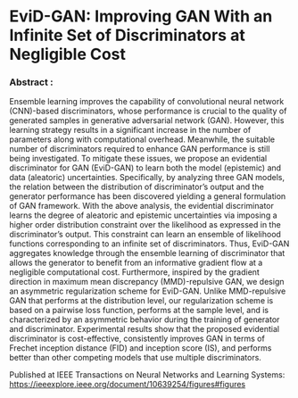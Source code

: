 # EviD-GAN: Improving GAN With an Infinite Set of Discriminators at Negligible Cost

### Abstract :

Ensemble learning improves the capability of convolutional neural network (CNN)-based discriminators, whose performance is crucial to the quality of generated samples in generative adversarial network (GAN). However, this learning strategy results in a significant increase in the number of parameters along with computational overhead. Meanwhile, the suitable number of discriminators required to enhance GAN performance is still being investigated. To mitigate these issues, we propose an evidential discriminator for GAN (EviD-GAN) to learn both the model (epistemic) and data (aleatoric) uncertainties. Specifically, by analyzing three GAN models, the relation between the distribution of discriminator’s output and the generator performance has been discovered yielding a general formulation of GAN framework. With the above analysis, the evidential discriminator learns the degree of aleatoric and epistemic uncertainties via imposing a higher order distribution constraint over the likelihood as expressed in the discriminator’s output. This constraint can learn an ensemble of likelihood functions corresponding to an infinite set of discriminators. Thus, EviD-GAN aggregates knowledge through the ensemble learning of discriminator that allows the generator to benefit from an informative gradient flow at a negligible computational cost. Furthermore, inspired by the gradient direction in maximum mean discrepancy (MMD)-repulsive GAN, we design an asymmetric regularization scheme for EviD-GAN. Unlike MMD-repulsive GAN that performs at the distribution level, our regularization scheme is based on a pairwise loss function, performs at the sample level, and is characterized by an asymmetric behavior during the training of generator and discriminator. Experimental results show that the proposed evidential discriminator is cost-effective, consistently improves GAN in terms of Frechet inception distance (FID) and inception score (IS), and performs better than other competing models that use multiple discriminators.


Published at IEEE Transactions on Neural Networks and Learning Systems:
https://ieeexplore.ieee.org/document/10639254/figures#figures
